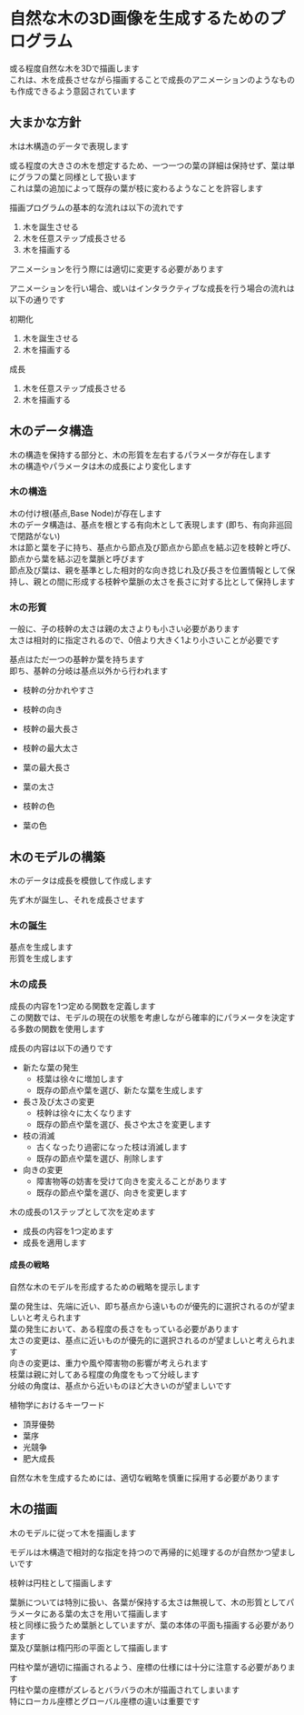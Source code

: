 # 自然な木の3D画像を生成するためのプログラム

或る程度自然な木を3Dで描画します  
これは、木を成長させながら描画することで成長のアニメーションのようなものも作成できるよう意図されています  

## 大まかな方針
木は木構造のデータで表現します  

或る程度の大きさの木を想定するため、一つ一つの葉の詳細は保持せず、葉は単にグラフの葉と同様として扱います  
これは葉の追加によって既存の葉が枝に変わるようなことを許容します  


描画プログラムの基本的な流れは以下の流れです
1. 木を誕生させる
2. 木を任意ステップ成長させる
3. 木を描画する

アニメーションを行う際には適切に変更する必要があります  

アニメーションを行い場合、或いはインタラクティブな成長を行う場合の流れは以下の通りです  

初期化
1. 木を誕生させる
2. 木を描画する

成長
1. 木を任意ステップ成長させる
2. 木を描画する

## 木のデータ構造

木の構造を保持する部分と、木の形質を左右するパラメータが存在します  
木の構造やパラメータは木の成長により変化します  

### 木の構造

木の付け根(基点,Base Node)が存在します  
木のデータ構造は、基点を根とする有向木として表現します
(即ち、有向非巡回で閉路がない)  
木は節と葉を子に持ち、基点から節点及び節点から節点を結ぶ辺を枝幹と呼び、節点から葉を結ぶ辺を葉脈と呼びます  
節点及び葉は、親を基準とした相対的な向き捻じれ及び長さを位置情報として保持し、親との間に形成する枝幹や葉脈の太さを長さに対する比として保持します  

### 木の形質

一般に、子の枝幹の太さは親の太さよりも小さい必要があります  
太さは相対的に指定されるので、0倍より大きく1より小さいことが必要です  

基点はただ一つの基幹か葉を持ちます  
即ち、基幹の分岐は基点以外から行われます  

- 枝幹の分かれやすさ
- 枝幹の向き
- 枝幹の最大長さ
- 枝幹の最大太さ

- 葉の最大長さ
- 葉の太さ

- 枝幹の色
- 葉の色

## 木のモデルの構築

木のデータは成長を模倣して作成します  

先ず木が誕生し、それを成長させます  

### 木の誕生

基点を生成します  
形質を生成します  

### 木の成長

成長の内容を1つ定める関数を定義します  
この関数では、モデルの現在の状態を考慮しながら確率的にパラメータを決定する多数の関数を使用します  

成長の内容は以下の通りです
- 新たな葉の発生
  - 枝葉は徐々に増加します
  - 既存の節点や葉を選び、新たな葉を生成します
- 長さ及び太さの変更
  - 枝幹は徐々に太くなります
  - 既存の節点や葉を選び、長さや太さを変更します
- 枝の消滅
  - 古くなったり過密になった枝は消滅します
  - 既存の節点や葉を選び、削除します
- 向きの変更
  - 障害物等の妨害を受けて向きを変えることがあります
  - 既存の節点や葉を選び、向きを変更します

木の成長の1ステップとして次を定めます
- 成長の内容を1つ定めます
- 成長を適用します

#### 成長の戦略

自然な木のモデルを形成するための戦略を提示します  

葉の発生は、先端に近い、即ち基点から遠いものが優先的に選択されるのが望ましいと考えられます  
葉の発生において、ある程度の長さをもっている必要があります  
太さの変更は、基点に近いものが優先的に選択されるのが望ましいと考えられます  
向きの変更は、重力や風や障害物の影響が考えられます  
枝葉は親に対してある程度の角度をもって分岐します  
分岐の角度は、基点から近いものほど大きいのが望ましいです  

植物学におけるキーワード
- 頂芽優勢
- 葉序
- 光競争
- 肥大成長

自然な木を生成するためには、適切な戦略を慎重に採用する必要があります  

## 木の描画

木のモデルに従って木を描画します  

モデルは木構造で相対的な指定を持つので再帰的に処理するのが自然かつ望ましいです  

枝幹は円柱として描画します  

葉脈については特別に扱い、各葉が保持する太さは無視して、木の形質としてパラメータにある葉の太さを用いて描画します  
枝と同様に扱うため葉脈としていますが、葉の本体の平面も描画する必要があります  
葉及び葉脈は楕円形の平面として描画します  

円柱や葉が適切に描画されるよう、座標の仕様には十分に注意する必要があります  
円柱や葉の座標がズレるとバラバラの木が描画されてしまいます  
特にローカル座標とグローバル座標の違いは重要です  